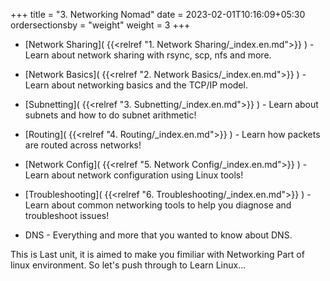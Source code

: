 +++
title = "3. Networking Nomad"
date = 2023-02-01T10:16:09+05:30
ordersectionsby = "weight"
weight = 3
+++

* [Network Sharing]( {{<relref "1. Network Sharing/_index.en.md">}} ) - Learn about network sharing with rsync, scp, nfs and more.

* [Network Basics]( {{<relref "2. Network Basics/_index.en.md">}} ) - Learn about networking basics and the TCP/IP model.

* [Subnetting]( {{<relref "3. Subnetting/_index.en.md">}} ) - Learn about subnets and how to do subnet arithmetic!

* [Routing]( {{<relref "4. Routing/_index.en.md">}} ) - Learn how packets are routed across networks!

* [Network Config]( {{<relref "5. Network Config/_index.en.md">}} ) - Learn about network configuration using Linux tools!

* [Troubleshooting]( {{<relref "6. Troubleshooting/_index.en.md">}} ) - Learn about common networking tools to help you diagnose and troubleshoot issues!

* DNS - Everything and more that you wanted to know about DNS.

This is Last unit, it is aimed to make you fimiliar with Networking Part of linux environment. So let's push through to Learn Linux... 
